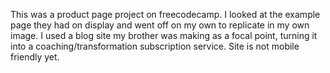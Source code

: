 This was a product page project on freecodecamp. I looked at the example page they had on display and went off on my own to replicate in my own image. I used a blog site my brother was making as a focal point, turning it into a coaching/transformation subscription service. Site is not mobile friendly yet. 

